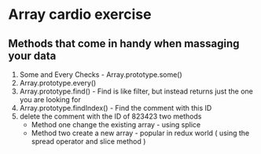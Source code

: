 # Array cardio exercise

## Methods that come in handy when massaging your data
1. Some and Every Checks - Array.prototype.some()
2. Array.prototype.every()
3. Array.prototype.find() - Find is like filter, but instead returns just the one you are looking for
4. Array.prototype.findIndex() - Find the comment with this ID
5. delete the comment with the ID of 823423 two methods
	- Method one change the existing array - using splice
	- Method two create a new array - popular in redux world ( using the spread operator and slice method )